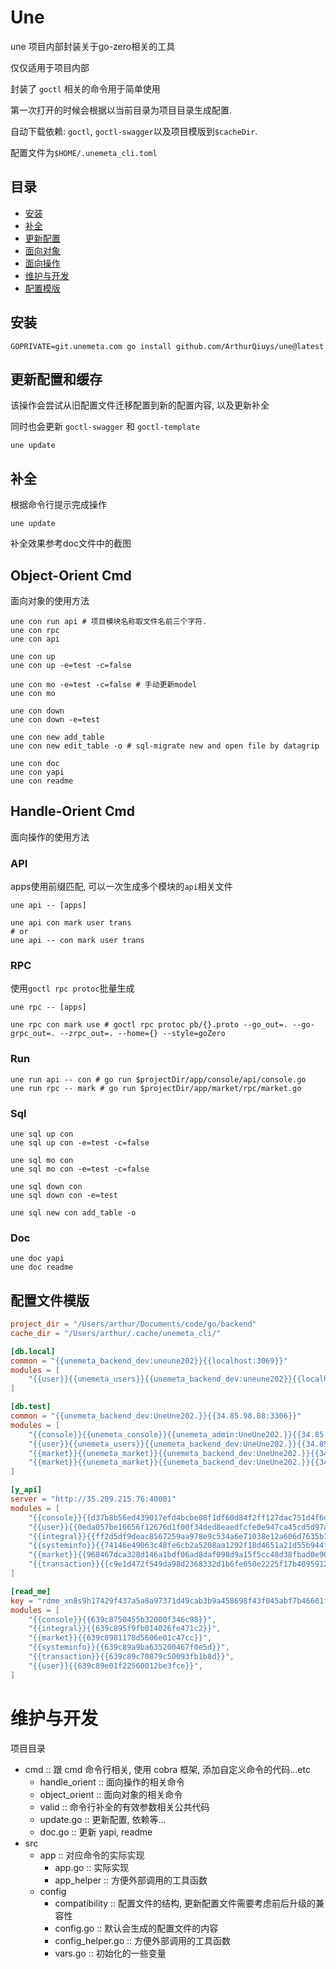 # Une

une 项目内部封装关于go-zero相关的工具

仅仅适用于项目内部

封装了 `goctl` 相关的命令用于简单使用

第一次打开的时候会根据以当前目录为项目目录生成配置.

自动下载依赖: `goctl`, `goctl-swagger`以及项目模版到`$cacheDir`.

配置文件为`$HOME/.unemeta_cli.toml`

## 目录

- [安装](#安装)
- [补全](#补全)
- [更新配置](#更新配置和缓存)
- [面向对象](#object-orient-cmd)
- [面向操作](#handle-orient-cmd)
- [维护与开发](#维护与开发)
- [配置模版](#配置文件模版)


## 安装

```shell
GOPRIVATE=git.unemeta.com go install github.com/ArthurQiuys/une@latest
```

## 更新配置和缓存

该操作会尝试从旧配置文件迁移配置到新的配置内容, 以及更新补全

同时也会更新 `goctl-swagger` 和 `goctl-template`

```shell
une update
```

## 补全

根据命令行提示完成操作

```shell
une update
```

补全效果参考doc文件中的截图

## Object-Orient Cmd

面向对象的使用方法

```shell
une con run api # 项目模块名称取文件名前三个字符.
une con rpc
une con api

une con up
une con up -e=test -c=false

une con mo -e=test -c=false # 手动更新model
une con mo

une con down
une con down -e=test

une con new add_table
une con new edit_table -o # sql-migrate new and open file by datagrip

une con doc
une con yapi
une con readme
```

## Handle-Orient Cmd

面向操作的使用方法

### API

apps使用前缀匹配, 可以一次生成多个模块的`api`相关文件

`une api -- [apps]`

```shell
une api con mark user trans
# or
une api -- con mark user trans
```

### RPC

使用`goctl rpc protoc`批量生成

`une rpc -- [apps]`

```shell
une rpc con mark use # goctl rpc protoc pb/{}.proto --go_out=. --go-grpc_out=. --zrpc_out=. --home={} --style=goZero
```

### Run

```shell
une run api -- con # go run $projectDir/app/console/api/console.go
une run rpc -- mark # go run $projectDir/app/market/rpc/market.go
```

### Sql

```shell
une sql up con
une sql up con -e=test -c=false

une sql mo con
une sql mo con -e=test -c=false

une sql down con
une sql down con -e=test

une sql new con add_table -o
```

### Doc

```shell
une doc yapi
une doc readme
```

## 配置文件模版

```toml
project_dir = "/Users/arthur/Documents/code/go/backend"
cache_dir = "/Users/arthur/.cache/unemeta_cli/"

[db.local]
common = "{{unemeta_backend_dev:uneune202}}{{localhost:3069}}"
modules = [
    "{{user}}{{unemeta_users}}{{unemeta_backend_dev:uneune202}}{{localhost:3069}}",
]

[db.test]
common = "{{unemeta_backend_dev:UneUne202.}}{{34.85.98.88:3306}}"
modules = [
    "{{console}}{{unemeta_console}}{{unemeta_admin:UneUne202.}}{{34.85.98.88:3306}}",
	"{{user}}{{unemeta_users}}{{unemeta_backend_dev:UneUne202.}}{{34.85.98.88:3306}}",
	"{{market}}{{unemeta_market}}{{unemeta_backend_dev:UneUne202.}}{{34.85.98.88:3306}}",
	"{{market}}{{unemeta_market}}{{unemeta_backend_dev:UneUne202.}}{{34.84.252.50:3306}}"
]

[y_api]
server = "http://35.209.215.76:40001"
modules = [
    "{{console}}{{d37b8b56ed439017efd4bcbe08f1df60d84f2ff127dac751d4f6d88fd27952ad}}",
	"{{user}}{{0eda057be16656f12676d1f00f34ded8eaedfcfe0e947ca45cd5d97a69b86a27}}",
	"{{integral}}{{ff2d5df9deac8567259aa978e9c534a6e71038e12a606d7635b1d294eda26b1b}}",
	"{{systeminfo}}{{74146e49063c48fe6cb2a5208aa1292f18d4651a21d55b944fbfba1eb6d5323c}}",
	"{{market}}{{968467dca328d146a1bdf06ad8daf098d9a15f5cc48d38fbad0e90aad6f7be58}}",
	"{{transaction}}{{c9e1d472f549da98d2368332d1b6fe650e2225f17b4095912b612856d60d94cc}}",
]

[read_me]
key = "rdme_xn8s9h17429f437a5a8a97371d49cab3b9a458698f43f045abf7b46601fe0195ee3c30"
modules = [
    "{{console}}{{639c8750455b32000f346c98}}",
	"{{integral}}{{639c895f9fb014026fe471c2}}",
	"{{market}}{{639c8981178d5606e01c47cc}}",
	"{{systeminfo}}{{639c89a9ba635200467f0e5d}}",
	"{{transaction}}{{639c89c70879c50093fb1b8d}}",
	"{{user}}{{639c89e01f22560012be3fce}}",
]
```

# 维护与开发

项目目录

- cmd :: 跟 cmd 命令行相关, 使用 cobra 框架, 添加自定义命令的代码...etc
  - handle_orient :: 面向操作的相关命令
  - object_orient :: 面向对象的相关命令
  - valid :: 命令行补全的有效参数相关公共代码
  - update.go :: 更新配置, 依赖等...
  - doc.go :: 更新 yapi, readme
- src
  - app :: 对应命令的实际实现
    - app.go :: 实际实现
	- app_helper :: 方便外部调用的工具函数
  - config
    - compatibility :: 配置文件的结构, 更新配置文件需要考虑前后升级的兼容性
	- config.go :: 默认会生成的配置文件的内容
	- config_helper.go :: 方便外部调用的工具函数
	- vars.go :: 初始化的一些变量
